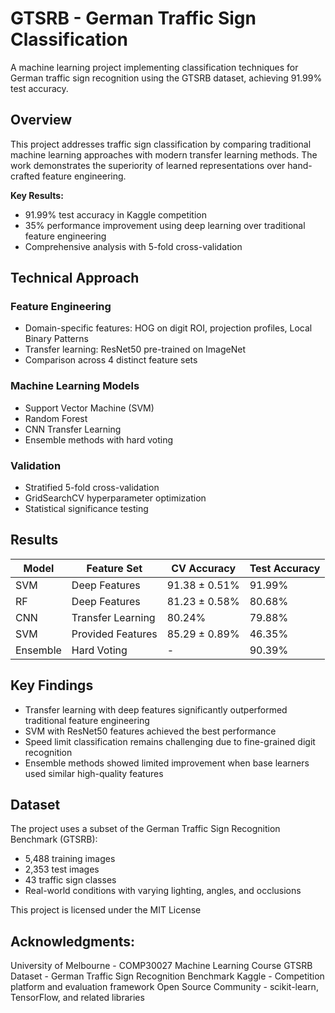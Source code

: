 # GTSRB - German Traffic Sign Classification

A machine learning project implementing classification techniques for German traffic sign recognition using the GTSRB dataset, achieving 91.99% test accuracy.

## Overview

This project addresses traffic sign classification by comparing traditional machine learning approaches with modern transfer learning methods. The work demonstrates the superiority of learned representations over hand-crafted feature engineering.

**Key Results:**
- 91.99% test accuracy in Kaggle competition
- 35% performance improvement using deep learning over traditional feature engineering
- Comprehensive analysis with 5-fold cross-validation

## Technical Approach

### Feature Engineering
- Domain-specific features: HOG on digit ROI, projection profiles, Local Binary Patterns
- Transfer learning: ResNet50 pre-trained on ImageNet
- Comparison across 4 distinct feature sets

### Machine Learning Models
- Support Vector Machine (SVM)
- Random Forest 
- CNN Transfer Learning
- Ensemble methods with hard voting

### Validation
- Stratified 5-fold cross-validation
- GridSearchCV hyperparameter optimization
- Statistical significance testing

## Results

| Model | Feature Set | CV Accuracy | Test Accuracy |
|-------|-------------|-------------|---------------|
| SVM | Deep Features | 91.38 ± 0.51% | 91.99% |
| RF | Deep Features | 81.23 ± 0.58% | 80.68% |
| CNN | Transfer Learning | 80.24% | 79.88% |
| SVM | Provided Features | 85.29 ± 0.89% | 46.35% |
| Ensemble | Hard Voting | - | 90.39% |


## Key Findings

- Transfer learning with deep features significantly outperformed traditional feature engineering
- SVM with ResNet50 features achieved the best performance
- Speed limit classification remains challenging due to fine-grained digit recognition
- Ensemble methods showed limited improvement when base learners used similar high-quality features

## Dataset

The project uses a subset of the German Traffic Sign Recognition Benchmark (GTSRB):
- 5,488 training images
- 2,353 test images  
- 43 traffic sign classes
- Real-world conditions with varying lighting, angles, and occlusions


This project is licensed under the MIT License

## Acknowledgments:
University of Melbourne - COMP30027 Machine Learning Course
GTSRB Dataset - German Traffic Sign Recognition Benchmark
Kaggle - Competition platform and evaluation framework
Open Source Community - scikit-learn, TensorFlow, and related libraries
